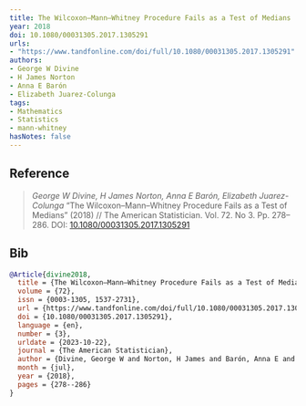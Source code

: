 ```yaml
---
title: The Wilcoxon–Mann–Whitney Procedure Fails as a Test of Medians
year: 2018
doi: 10.1080/00031305.2017.1305291
urls:
- "https://www.tandfonline.com/doi/full/10.1080/00031305.2017.1305291"
authors:
- George W Divine
- H James Norton
- Anna E Barón
- Elizabeth Juarez-Colunga
tags:
- Mathematics
- Statistics
- mann-whitney
hasNotes: false
---
```


## Reference

> <i>George W Divine, H James Norton, Anna E Barón, Elizabeth Juarez-Colunga</i> “The Wilcoxon–Mann–Whitney Procedure Fails as a Test of Medians” (2018) // The American Statistician. Vol.&nbsp;72. No&nbsp;3. Pp.&nbsp;278–286. DOI:&nbsp;<a href='https://doi.org/10.1080/00031305.2017.1305291'>10.1080/00031305.2017.1305291</a>

## Bib

```bib
@Article{divine2018,
  title = {The Wilcoxon–Mann–Whitney Procedure Fails as a Test of Medians},
  volume = {72},
  issn = {0003-1305, 1537-2731},
  url = {https://www.tandfonline.com/doi/full/10.1080/00031305.2017.1305291},
  doi = {10.1080/00031305.2017.1305291},
  language = {en},
  number = {3},
  urldate = {2023-10-22},
  journal = {The American Statistician},
  author = {Divine, George W and Norton, H James and Barón, Anna E and Juarez-Colunga, Elizabeth},
  month = {jul},
  year = {2018},
  pages = {278--286}
}
```
